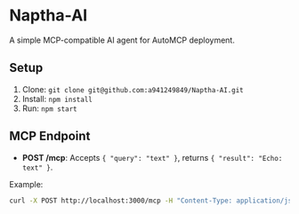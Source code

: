 # Naptha-AI

A simple MCP-compatible AI agent for AutoMCP deployment.

## Setup

1. Clone: `git clone git@github.com:a941249849/Naptha-AI.git`
2. Install: `npm install`
3. Run: `npm start`

## MCP Endpoint

- **POST /mcp**: Accepts `{ "query": "text" }`, returns `{ "result": "Echo: text" }`.

Example:
```bash
curl -X POST http://localhost:3000/mcp -H "Content-Type: application/json" -d '{"query":"test"}'
